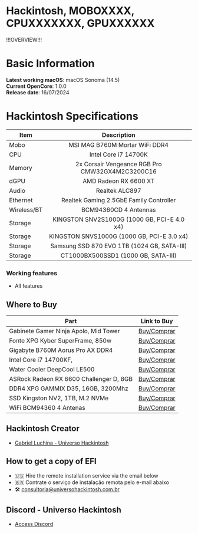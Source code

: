 # Hackintosh, MOBOXXXX, CPUXXXXXXX, GPUXXXXXX

!!!OVERVIEW!!!

# Basic Information

**Latest working macOS**: macOS Sonoma (14.5)
<br>
**Current OpenCore**: 1.0.0
<br>
**Release date**: 16/07/2024

# Hackintosh Specifications
|Item|Description|
|-|:-------:|
|Mobo|MSI MAG B760M Mortar WiFi DDR4|
|CPU|Intel Core i7 14700K|
|Memory|2x Corsair Vengeance RGB Pro CMW32GX4M2C3200C16|
|dGPU|AMD Radeon RX 6600 XT|
|Audio|Realtek ALC897|
|Ethernet|Realtek Gaming 2.5GbE Family Controller|
|Wireless/BT|BCM94360CD 4 Antennas|
|Storage|KINGSTON SNV2S1000G (1000 GB, PCI-E 4.0 x4)|
|Storage|KINGSTON SNVS1000G (1000 GB, PCI-E 3.0 x4)|
|Storage|Samsung SSD 870 EVO 1TB (1024 GB, SATA-III)|
|Storage|CT1000BX500SSD1 (1000 GB, SATA-III)|

### Working features
- All features

## Where to Buy

|Part|Link to Buy|
|-|:-------:|
|Gabinete Gamer Ninja Apolo, Mid Tower|[Buy/Comprar](https://www.terabyteshop.com.br/produto/22964/gabinete-gamer-ninja-apolo-mini-tower-rgb-matx-black-sem-fonte-com-3-fans?p=880853)|
|Fonte XPG Kyber SuperFrame, 850w|[Buy/Comprar](https://www.terabyteshop.com.br/produto/25114/fonte-xpg-kyber-superframe-850w-80-plus-gold-com-conector-pcie-50-pfc-ativo?p=880853)|
|Gigabyte B760M Aorus Pro AX DDR4|[Buy/Comprar](https://www.terabyteshop.com.br/produto/24705/placa-mae-gigabyte-b760m-aorus-pro-ax-ddr4-chipset-b760-intel-lga-1700-matx-ddr4?p=880853)|
|Intel Core i7 14700KF,|[Buy/Comprar](https://www.terabyteshop.com.br/produto/26269/processador-intel-core-i7-14700kf-34-ghz-56ghz-turbo-14-geracao-20-cores-28-threads-lga-1700-bx8071514700kf?p=880853)|
|Water Cooler DeepCool LE500|[Buy/Comprar](https://www.terabyteshop.com.br/produto/22309/water-cooler-deepcool-le500-led-6-cores-240mm-intel-amd-r-le500-bklnmc-g-1?p=880853)|
|ASRock Radeon RX 6600 Challenger D, 8GB|[Buy/Comprar](https://www.terabyteshop.com.br/produto/19808/placa-de-video-asrock-radeon-rx-6600-challenger-d-8gb-gddr6-fsr-ray-tracing-90-ga2rzz-00uanf?p=880853)|
|DDR4 XPG GAMMIX D35, 16GB, 3200Mhz|[Buy/Comprar](https://www.terabyteshop.com.br/produto/25637/memoria-ddr4-xpg-gammix-d35-16gb-3200mhz-black-ax4u320016g16a-sbkd35?p=880853)|
|SSD Kingston NV2, 1TB, M.2 NVMe|[Buy/Comprar](https://www.terabyteshop.com.br/produto/23000/ssd-kingston-nv2-1tb-m2-nvme-2280-leitura-3500mbs-e-gravacao-2100mbs-snv2s1000g?p=880853)|
|WiFi BCM94360 4 Antenas|[Buy/Comprar](https://hackintosh.one/s/5yc41)|

## Hackintosh Creator
- [Gabriel Luchina - Universo Hackintosh](https://luchina.com.br)

## How to get a copy of EFI
- 🇺🇸 Hire the remote installation service via the email below
- 🇧🇷 Contrate o serviço de instalação remota pelo e-mail abaixo
- 🛠️ [consultoria@universohackintosh.com.br](mailto:consultoria@universohackintosh.com.br)

## Discord - Universo Hackintosh
- [Access Discord](https://discord.universohackintosh.com.br)
